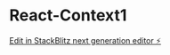 # React-Context1

[Edit in StackBlitz next generation editor ⚡️](https://stackblitz.com/~/github.com/SaraswathiSP/React-Context1)